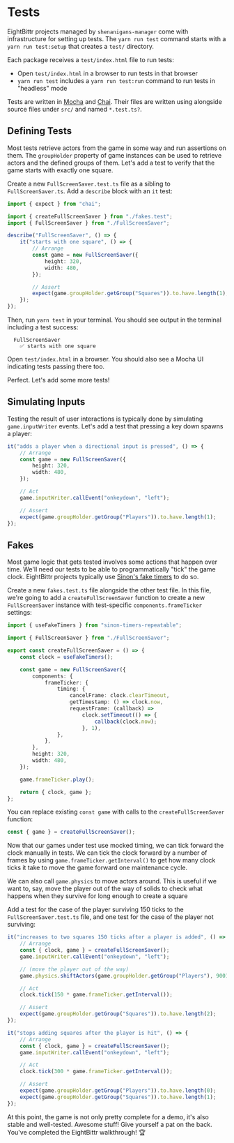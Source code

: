 # Tests

EightBittr projects managed by `shenanigans-manager` come with infrastructure for setting up tests.
The `yarn run test` command starts with a `yarn run test:setup` that creates a `test/` directory.

Each package receives a `test/index.html` file to run tests:

-   Open `test/index.html` in a browser to run tests in that browser
-   `yarn run test` includes a `yarn run test:run` command to run tests in "headless" mode

Tests are written in [Mocha](https://github.com/mochajs/mocha) and [Chai](https://github.com/chaijs/chai).
Their files are written using alongside source files under `src/` and named `*.test.ts?`.

## Defining Tests

Most tests retrieve actors from the game in some way and run assertions on them.
The `groupHolder` property of game instances can be used to retrieve actors and the defined groups of them.
Let's add a test to verify that the game starts with exactly one square.

Create a new `FullScreenSaver.test.ts` file as a sibling to `FullScreenSaver.ts`.
Add a `describe` block with an `it` test:

```ts
import { expect } from "chai";

import { createFullScreenSaver } from "./fakes.test";
import { FullScreenSaver } from "./FullScreenSaver";

describe("FullScreenSaver", () => {
    it("starts with one square", () => {
        // Arrange
        const game = new FullScreenSaver({
            height: 320,
            width: 480,
        });

        // Assert
        expect(game.groupHolder.getGroup("Squares")).to.have.length(1);
    });
});
```

Then, run `yarn test` in your terminal.
You should see output in the terminal including a test success:

```plaintext
  FullScreenSaver
    ✅ starts with one square
```

Open `test/index.html` in a browser.
You should also see a Mocha UI indicating tests passing there too.

Perfect.
Let's add some more tests!

## Simulating Inputs

Testing the result of user interactions is typically done by simulating `game.inputWriter` events.
Let's add a test that pressing a key down spawns a player:

```ts
it("adds a player when a directional input is pressed", () => {
    // Arrange
    const game = new FullScreenSaver({
        height: 320,
        width: 480,
    });

    // Act
    game.inputWriter.callEvent("onkeydown", "left");

    // Assert
    expect(game.groupHolder.getGroup("Players")).to.have.length(1);
});
```

## Fakes

Most game logic that gets tested involves some actions that happen over time.
We'll need our tests to be able to programmatically "tick" the game clock.
EightBittr projects typically use [Sinon's fake timers](https://sinonjs.org/releases/latest/fake-timers) to do so.

Create a new `fakes.test.ts` file alongside the other test file.
In this file, we're going to add a `createFullScreenSaver` function to create a new `FullScreenSaver` instance with test-specific `components.frameTicker` settings:

```ts
import { useFakeTimers } from "sinon-timers-repeatable";

import { FullScreenSaver } from "./FullScreenSaver";

export const createFullScreenSaver = () => {
    const clock = useFakeTimers();

    const game = new FullScreenSaver({
        components: {
            frameTicker: {
                timing: {
                    cancelFrame: clock.clearTimeout,
                    getTimestamp: () => clock.now,
                    requestFrame: (callback) =>
                        clock.setTimeout(() => {
                            callback(clock.now);
                        }, 1),
                },
            },
        },
        height: 320,
        width: 480,
    });

    game.frameTicker.play();

    return { clock, game };
};
```

You can replace existing `const game` with calls to the `createFullScreenSaver` function:

```ts
const { game } = createFullScreenSaver();
```

Now that our games under test use mocked timing, we can tick forward the clock manually in tests.
We can tick the clock forward by a number of frames by using `game.frameTicker.getInterval()` to get how many clock ticks it take to move the game forward one maintenance cycle.

We can also call `game.physics` to move actors around.
This is useful if we want to, say, move the player out of the way of solids to check what happens when they survive for long enough to create a square

Add a test for the case of the player surviving 150 ticks to the `FullScreenSaver.test.ts` file, and one test for the case of the player not surviving:

```ts
it("increases to two squares 150 ticks after a player is added", () => {
    // Arrange
    const { clock, game } = createFullScreenSaver();
    game.inputWriter.callEvent("onkeydown", "left");

    // (move the player out of the way)
    game.physics.shiftActors(game.groupHolder.getGroup("Players"), 9001, 9001);

    // Act
    clock.tick(150 * game.frameTicker.getInterval());

    // Assert
    expect(game.groupHolder.getGroup("Squares")).to.have.length(2);
});

it("stops adding squares after the player is hit", () => {
    // Arrange
    const { clock, game } = createFullScreenSaver();
    game.inputWriter.callEvent("onkeydown", "left");

    // Act
    clock.tick(300 * game.frameTicker.getInterval());

    // Assert
    expect(game.groupHolder.getGroup("Players")).to.have.length(0);
    expect(game.groupHolder.getGroup("Squares")).to.have.length(1);
});
```

At this point, the game is not only pretty complete for a demo, it's also stable and well-tested.
Awesome stuff!
Give yourself a pat on the back.
You've completed the EightBittr walkthrough! 🏆
